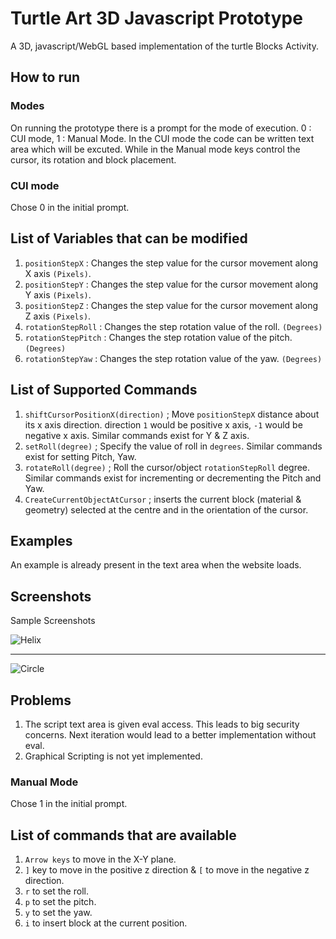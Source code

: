 Turtle Art 3D Javascript Prototype
==================================

A 3D, javascript/WebGL based implementation of the turtle Blocks Activity.

How to run
----------

### Modes

On running the prototype there is a prompt for the mode of execution. 0 : CUI mode, 1 : Manual Mode. In the CUI mode the code can be written text area which will be excuted. While in the Manual mode keys control the cursor, its rotation and block placement.

### CUI mode

Chose 0 in the initial prompt.

List of Variables that can be modified
---------------------------------------
1. `positionStepX` : Changes the step value for the cursor movement along X axis `(Pixels)`.
1. `positionStepY` : Changes the step value for the cursor movement along Y axis `(Pixels)`.
1. `positionStepZ` : Changes the step value for the cursor movement along Z axis `(Pixels)`.
1. `rotationStepRoll` : Changes the step rotation value of the roll. `(Degrees)` 
1. `rotationStepPitch` : Changes the step rotation value of the pitch. `(Degrees)` 
1. `rotationStepYaw` : Changes the step rotation value of the yaw. `(Degrees)` 


List of Supported Commands
--------------------------

1. `shiftCursorPositionX(direction)` ; Move `positionStepX` distance about its x axis direction. direction `1` would be positive x axis, `-1` would be negative x axis. Similar commands exist for Y & Z axis.
1. `setRoll(degree)` ; Specify the value of roll in `degrees`. Similar commands exist for setting Pitch, Yaw.
1. `rotateRoll(degree)` ; Roll the cursor/object `rotationStepRoll` degree. Similar commands exist for incrementing or decrementing the Pitch and Yaw.
1. `CreateCurrentObjectAtCursor` ; inserts the current block (material & geometry) selected at the centre and in the orientation of the cursor.

Examples
--------

An example is already present in the text area when the website loads.

Screenshots
-----------

Sample Screenshots

![Helix](http://i.imgur.com/5R0QHVw.png)

---

![Circle](http://i.imgur.com/Ckex45l.png)


Problems
--------

1. The script text area is given eval access. This leads to big security concerns. Next iteration would lead to a better implementation without eval.
1. Graphical Scripting is not yet implemented.

### Manual Mode

Chose 1 in the initial prompt.

List of commands that are available
------------------------------------
1. `Arrow keys` to move in the X-Y plane.
1. `]` key to move in the positive z direction & `[` to move in the negative z direction.
1. `r` to set the roll.
1. `p` to set the pitch.
1. `y` to set the yaw.
1. `i` to insert block at the current position.
